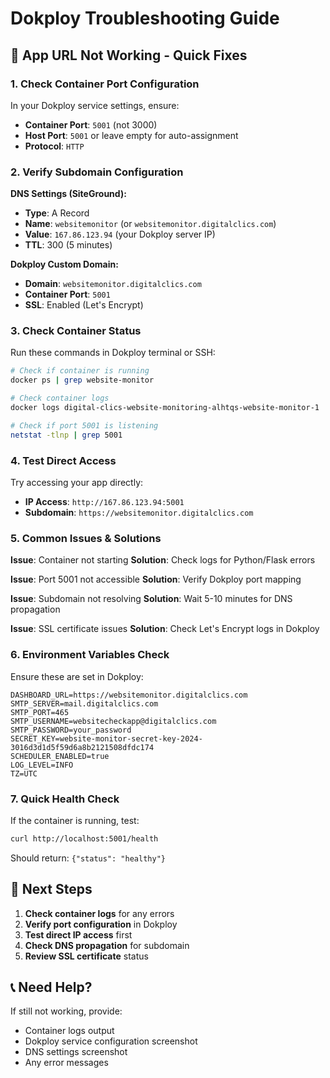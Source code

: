 # Dokploy Troubleshooting Guide

## 🚨 **App URL Not Working - Quick Fixes**

### **1. Check Container Port Configuration**

In your Dokploy service settings, ensure:
- **Container Port**: `5001` (not 3000)
- **Host Port**: `5001` or leave empty for auto-assignment
- **Protocol**: `HTTP`

### **2. Verify Subdomain Configuration**

**DNS Settings (SiteGround):**
- **Type**: A Record
- **Name**: `websitemonitor` (or `websitemonitor.digitalclics.com`)
- **Value**: `167.86.123.94` (your Dokploy server IP)
- **TTL**: 300 (5 minutes)

**Dokploy Custom Domain:**
- **Domain**: `websitemonitor.digitalclics.com`
- **Container Port**: `5001`
- **SSL**: Enabled (Let's Encrypt)

### **3. Check Container Status**

Run these commands in Dokploy terminal or SSH:

```bash
# Check if container is running
docker ps | grep website-monitor

# Check container logs
docker logs digital-clics-website-monitoring-alhtqs-website-monitor-1

# Check if port 5001 is listening
netstat -tlnp | grep 5001
```

### **4. Test Direct Access**

Try accessing your app directly:
- **IP Access**: `http://167.86.123.94:5001`
- **Subdomain**: `https://websitemonitor.digitalclics.com`

### **5. Common Issues & Solutions**

**Issue**: Container not starting
**Solution**: Check logs for Python/Flask errors

**Issue**: Port 5001 not accessible
**Solution**: Verify Dokploy port mapping

**Issue**: Subdomain not resolving
**Solution**: Wait 5-10 minutes for DNS propagation

**Issue**: SSL certificate issues
**Solution**: Check Let's Encrypt logs in Dokploy

### **6. Environment Variables Check**

Ensure these are set in Dokploy:
```
DASHBOARD_URL=https://websitemonitor.digitalclics.com
SMTP_SERVER=mail.digitalclics.com
SMTP_PORT=465
SMTP_USERNAME=websitecheckapp@digitalclics.com
SMTP_PASSWORD=your_password
SECRET_KEY=website-monitor-secret-key-2024-3016d3d1d5f59d6a8b2121508dfdc174
SCHEDULER_ENABLED=true
LOG_LEVEL=INFO
TZ=UTC
```

### **7. Quick Health Check**

If the container is running, test:
```bash
curl http://localhost:5001/health
```

Should return: `{"status": "healthy"}`

## 🔧 **Next Steps**

1. **Check container logs** for any errors
2. **Verify port configuration** in Dokploy
3. **Test direct IP access** first
4. **Check DNS propagation** for subdomain
5. **Review SSL certificate** status

## 📞 **Need Help?**

If still not working, provide:
- Container logs output
- Dokploy service configuration screenshot
- DNS settings screenshot
- Any error messages
